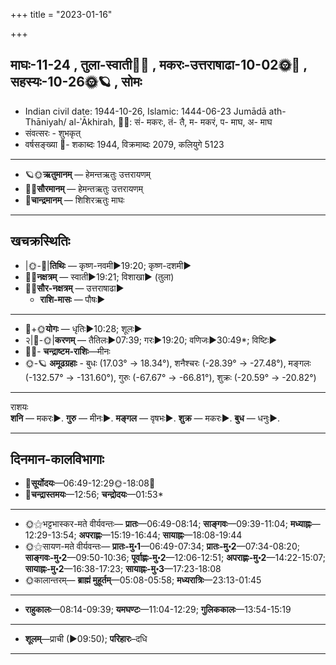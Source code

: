 +++
title = "2023-01-16"

+++
## माघः-11-24  ,  तुला-स्वाती🌛🌌  ,  मकरः-उत्तराषाढा-10-02🌞🌌  ,  सहस्यः-10-26🌞🪐  ,  सोमः
- Indian civil date: 1944-10-26, Islamic: 1444-06-23 Jumādā ath-Thāniyah/ al-ʾĀkhirah, 🌌🌞: सं- मकरः, तं- तै, म- मकरं, प- माघ, अ- माघ
- संवत्सरः - शुभकृत्
- वर्षसङ्ख्या 🌛- शकाब्दः 1944, विक्रमाब्दः 2079, कलियुगे 5123
___________________
- 🪐🌞**ऋतुमानम्** — हेमन्तऋतुः उत्तरायणम्
- 🌌🌞**सौरमानम्** — हेमन्तऋतुः उत्तरायणम्
- 🌛**चान्द्रमानम्** — शिशिरऋतुः माघः
___________________


## खचक्रस्थितिः
- |🌞-🌛|**तिथिः** — कृष्ण-नवमी►19:20; कृष्ण-दशमी►  
- 🌌🌛**नक्षत्रम्** — स्वाती►19:21; विशाखा► (तुला)  
- 🌌🌞**सौर-नक्षत्रम्** — उत्तराषाढा►  
  - **राशि-मासः** — पौषः► 
___________________
- 🌛+🌞**योगः** — धृतिः►10:28; शूलः►  
- २|🌛-🌞|**करणम्** — तैतिलः►07:39; गरः►19:20; वणिजः►30:49*; विष्टिः►  
- 🌌🌛- **चन्द्राष्टम-राशिः**—मीनः  
- 🌞-🪐 **अमूढग्रहाः** - बुधः (17.03° → 18.34°), शनैश्चरः (-28.39° → -27.48°), मङ्गलः (-132.57° → -131.60°), गुरुः (-67.67° → -66.81°), शुक्रः (-20.59° → -20.82°)
___________________
राशयः  
**शनि** — मकरः►. **गुरु** — मीनः►. **मङ्गल** — वृषभः►. **शुक्र** — मकरः►. **बुध** — धनुः►. 
___________________


## दिनमान-कालविभागाः
- 🌅**सूर्योदयः**—06:49-12:29🌞️-18:08🌇  
- 🌛**चन्द्रास्तमयः**—12:56; **चन्द्रोदयः**—01:53*  
___________________
- 🌞⚝भट्टभास्कर-मते वीर्यवन्तः— **प्रातः**—06:49-08:14; **साङ्गवः**—09:39-11:04; **मध्याह्नः**—12:29-13:54; **अपराह्णः**—15:19-16:44; **सायाह्नः**—18:08-19:44  
- 🌞⚝सायण-मते वीर्यवन्तः— **प्रातः-मु॰1**—06:49-07:34; **प्रातः-मु॰2**—07:34-08:20; **साङ्गवः-मु॰2**—09:50-10:36; **पूर्वाह्णः-मु॰2**—12:06-12:51; **अपराह्णः-मु॰2**—14:22-15:07; **सायाह्नः-मु॰2**—16:38-17:23; **सायाह्नः-मु॰3**—17:23-18:08  
- 🌞कालान्तरम्— **ब्राह्मं मुहूर्तम्**—05:08-05:58; **मध्यरात्रिः**—23:13-01:45  
___________________
- **राहुकालः**—08:14-09:39; **यमघण्टः**—11:04-12:29; **गुलिककालः**—13:54-15:19  
___________________
- **शूलम्**—प्राची (►09:50); **परिहारः**–दधि  
___________________
